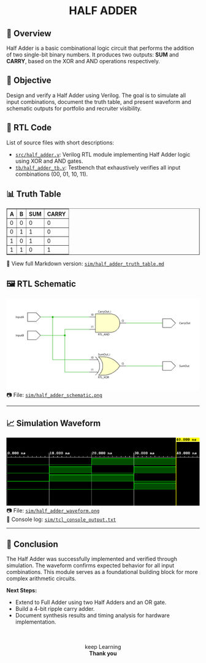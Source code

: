 # <center><b>HALF ADDER</b></center>

## 📌 Overview  
Half Adder is a basic combinational logic circuit that performs the addition of two single-bit binary numbers. It produces two outputs: **SUM** and **CARRY**, based on the XOR and AND operations respectively.


## 🎯 Objective  
Design and verify a Half Adder using Verilog. The goal is to simulate all input combinations, document the truth table, and present waveform and schematic outputs for portfolio and recruiter visibility.


## 🧩 RTL Code  
List of source files with short descriptions:

- [`src/half_adder.v`](../src/half_adder.v): Verilog RTL module implementing Half Adder logic using XOR and AND gates.  
- [`tb/half_adder_tb.v`](../tb/half_adder_tb.v): Testbench that exhaustively verifies all input combinations (00, 01, 10, 11).


## 📊 Truth Table  
<div align="center">
<table border="1" cellpadding="6" cellspacing="0">
  <thead>
    <tr>
      <th>A</th>
      <th>B</th>
      <th>SUM</th>
      <th>CARRY</th>
    </tr>
  </thead>
  <tbody>
    <tr><td>0</td><td>0</td><td>0</td><td>0</td></tr>
    <tr><td>0</td><td>1</td><td>1</td><td>0</td></tr>
    <tr><td>1</td><td>0</td><td>1</td><td>0</td></tr>
    <tr><td>1</td><td>1</td><td>0</td><td>1</td></tr>
  </tbody>
</table>
</div>

📄 View full Markdown version: [`sim/half_adder_truth_table.md`](sim/half_adder_truth_table.md)

## 🖼️ RTL Schematic  
![Half Adder RTL Schematic](sim/half_adder_schematic.png) <br>
📷 File: [`sim/half_adder_schematic.png`](sim/half_adder_schematic.png)

---

## 📈 Simulation Waveform  
![Half Adder Simulation Waveform](sim/half_adder_waveform.png) <br>
📷 File: [`sim/half_adder_waveform.png`](sim/half_adder_waveform.png)  
📄 Console log: [`sim/tcl_console_output.txt`](sim/tcl_console_output.txt)

---

## 📑 Conclusion  
The Half Adder was successfully implemented and verified through simulation. The waveform confirms expected behavior for all input combinations. This module serves as a foundational building block for more complex arithmetic circuits.

**Next Steps:**
- Extend to Full Adder using two Half Adders and an OR gate.
- Build a 4-bit ripple carry adder.
- Document synthesis results and timing analysis for hardware implementation.

<br>
<br>
<center>keep Learning</center>
<center><b>Thank you</b></center>